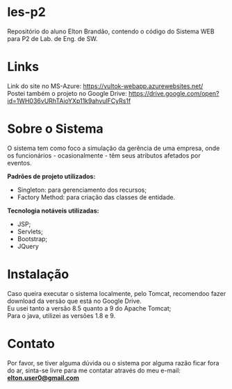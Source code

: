 # les-p2
Repositório do aluno Elton Brandão, contendo o código do Sistema WEB para P2 de Lab. de Eng. de SW.
# Links
Link do site no MS-Azure: https://vultok-webapp.azurewebsites.net/
<br>
Postei também o projeto no Google Drive: https://drive.google.com/open?id=1WH036vURhTAioYXp11k9ahvulFCyRs1f 
<br>
# Sobre o Sistema
O sistema tem como foco a simulação da gerência de uma empresa, onde os funcionários - ocasionalmente - têm seus atributos afetados por eventos.
<br>
<p>
<strong>Padrões de projeto utilizados:</strong>
<ul>
  <li> Singleton: para gerenciamento dos recursos; </li>
  <li> Factory Method: para criação das classes de entidade. </li>
</ul>
</p> <p>
<strong>Tecnologia notáveis utilizadas: </strong>
<ul>
  <li> JSP; </li>
  <li> Servlets; </li>
  <li> Bootstrap; </li>
  <li> JQuery </li>
</ul>
</p>

# Instalação
Caso queira executar o sistema localmente, pelo Tomcat, recomendoo fazer download da versão que está no Google Drive.
<br>
Eu usei tanto a versão 8.5 quanto a 9 do Apache Tomcat;
<br>
Para o java, utilizei as versões 1.8 e 9.
# Contato
Por favor, se tiver alguma dúvida ou o sistema por alguma razão ficar fora do ar, sinta-se livre para me contatar através do meu e-mail: <b>elton.user0@gmail.com</b>

